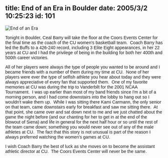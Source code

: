 title: End of an Era in Boulder
date: 2005/3/2 10:25:23
id: 101
---
![End of an Era](/journal_images/BuffaloSunrise.jpg)

<font face="Arial">Tonight in Boulder, Ceal Barry will take the floor at the Coors Events Center for the final time as the coach of the CU women's basketball team.  Coach Barry has led the Buffs to a 426-240 record, including 3 Elite Eight appearances, in her 22 years at CU and I had the privilege of being in the building for both her 400th and 500th career victories. </font>

<font face="Arial">All of her players were always the type of people you wanted to be around and I became friends with a number of them during my time at CU.  None of her players were ever the type of selfish athlete you hear about today and they were always appreciative of every fan that supported them.  One of my favorite memories at CU was during the trip to Vanderbilt for the 2001 NCAA Tournament.  I was up earlier than most of my band friends since I'm a bit of a morning person, and I had come downstairs into the lobby to hang out so I wouldn't wake them up.  While I was sitting there Kami Carmann, the only senior on that team, came downstairs early for breakfast and saw me sitting there.  At that point, she came over and sat down next to me and we just chatted about the game the night before (and our chanting for her to get in at the end of the blowout of Siena) and life in general for the next half hour or so until the rest of the team came down; something you would never see out of any of the male athletes at CU.  The fact that this story is not unusual is part of the reason I always preferred watching the women's games at CU.</font>

<font face="Arial">I wish Coach Barry the best of luck as she moves on to become the assistant athletic director at CU.  The Coors Events Center will never be the same.</font>
